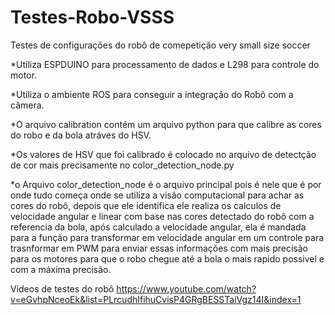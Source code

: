 # Testes-Robo-VSSS

Testes de configurações do robô de comepetição very small size soccer

*Utiliza ESPDUINO para processamento de dados e L298 para controle do motor.  

*Utiliza o ambiente ROS para conseguir a integração do Robô com a câmera.

*O arquivo calibration contém um arquivo python para que calibre as cores do robo e da bola atráves do HSV.

*Os valores de HSV que foi calibrado é colocado no arquivo de detectção de cor mais precisamente no color_detection_node.py

*o Arquivo color_detection_node é o arquivo principal pois é nele que é por onde tudo começa onde se utiliza a visão computacional para achar as cores do robô, depois que ele identifica ele realiza os calculos de velocidade angular e linear com base nas cores detectado do robô com a referencia da bola, após calculado a velocidade angular, ela é mandada para a função para transformar em velocidade angular em um controle para trasnformar em PWM para enviar essas informações com mais precisão para os motores para que o robo chegue até a bola o mais rapido possivel e com a máxima precisão.


Videos de testes do robô
https://www.youtube.com/watch?v=eGvhpNceoEk&list=PLrcudhIfihuCvisP4GRgBESSTaiVgz14I&index=1
